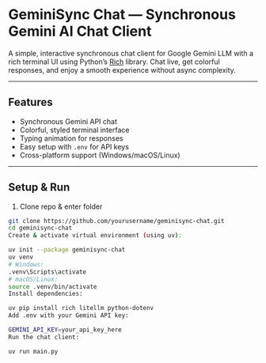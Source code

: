 # GeminiSync Chat — Synchronous Gemini AI Chat Client

A simple, interactive synchronous chat client for Google Gemini LLM with a rich terminal UI using Python’s [Rich](https://github.com/Textualize/rich) library. Chat live, get colorful responses, and enjoy a smooth experience without async complexity.

---

## Features
- Synchronous Gemini API chat
- Colorful, styled terminal interface
- Typing animation for responses
- Easy setup with `.env` for API keys
- Cross-platform support (Windows/macOS/Linux)

---

## Setup & Run

1. Clone repo & enter folder  
```bash
git clone https://github.com/yourusername/geminisync-chat.git
cd geminisync-chat
Create & activate virtual environment (using uv):

uv init --package geminisync-chat
uv venv
# Windows:
.venv\Scripts\activate
# macOS/Linux:
source .venv/bin/activate
Install dependencies:

uv pip install rich litellm python-dotenv
Add .env with your Gemini API key:

GEMINI_API_KEY=your_api_key_here
Run the chat client:

uv run main.py